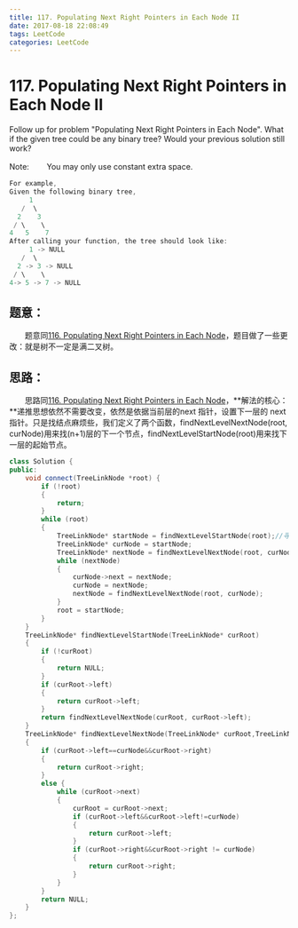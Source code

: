 ```yaml
---
title: 117. Populating Next Right Pointers in Each Node II
date: 2017-08-18 22:08:49
tags: LeetCode
categories: LeetCode
---
```


# 117. Populating Next Right Pointers in Each Node II

Follow up for problem "Populating Next Right Pointers in Each Node".
What if the given tree could be any binary tree? Would your previous solution still work?

Note:
　　You may only use constant extra space.

```c++
For example,
Given the following binary tree,
     1
   /  \
  2    3
 / \    \
4   5    7
After calling your function, the tree should look like:
     1 -> NULL
   /  \
  2 -> 3 -> NULL
 / \    \
4-> 5 -> 7 -> NULL
```

<!--more-->

## 题意：

　　题意同[116. Populating Next Right Pointers in Each Node](http://blog.taoaili999.cn/2017/08/17/116-Populating-Next-Right-Pointers-in-Each-Node/)，题目做了一些更改：就是树不一定是满二叉树。

## 思路：

　　思路同[116. Populating Next Right Pointers in Each Node](http://blog.taoaili999.cn/2017/08/17/116-Populating-Next-Right-Pointers-in-Each-Node/)，**解法的核心：**递推思想依然不需要改变，依然是依据当前层的next 指针，设置下一层的 next 指针。只是找结点麻烦些，我们定义了两个函数，findNextLevelNextNode(root, curNode)用来找(n+1)层的下一个节点，findNextLevelStartNode(root)用来找下一层的起始节点。

```c++
class Solution {
public:
	void connect(TreeLinkNode *root) {
		if (!root)
		{
			return;
		}
		while (root)
		{
			TreeLinkNode* startNode = findNextLevelStartNode(root);//寻找下一层的第一个节点
			TreeLinkNode* curNode = startNode;
			TreeLinkNode* nextNode = findNextLevelNextNode(root, curNode);//寻找下一层的next节点
			while (nextNode)
			{
				curNode->next = nextNode;
				curNode = nextNode;
				nextNode = findNextLevelNextNode(root, curNode);
			}
			root = startNode;
		}
	}
	TreeLinkNode* findNextLevelStartNode(TreeLinkNode* curRoot)
	{
		if (!curRoot)
		{
			return NULL;
		}
		if (curRoot->left)
		{
			return curRoot->left;
		}
		return findNextLevelNextNode(curRoot, curRoot->left);
	}
	TreeLinkNode* findNextLevelNextNode(TreeLinkNode* curRoot,TreeLinkNode* curNode)
	{
		if (curRoot->left==curNode&&curRoot->right)
		{
			return curRoot->right;
		}
		else {
			while (curRoot->next)
			{
				curRoot = curRoot->next;
				if (curRoot->left&&curRoot->left!=curNode)
				{
					return curRoot->left;
				}
				if (curRoot->right&&curRoot->right != curNode)
				{
					return curRoot->right;
				}
			}
		}
		return NULL;
	}
};
```




